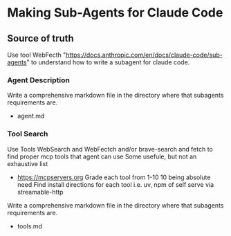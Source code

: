 # Making Sub-Agents for Claude Code

## Source of truth
Use tool
WebFecth "https://docs.anthropic.com/en/docs/claude-code/sub-agents"
to understand how to write a subagent for claude code.
### Agent Description
Write a comprehensive markdown file in the directory where that subagents requirements are.
- agent.md
### Tool Search
Use Tools
WebSearch and WebFectch and/or brave-search and fetch to find proper mcp tools that agent can use
Some usefule, but not an exhaustive list
- https://mcpservers.org
Grade each tool from 1-10 10 being absolute need
Find install directions for each tool i.e. uv, npm of self serve via streamable-http

Write a comprehensive markdown file in the directory where that subagents requirements are.
- tools.md